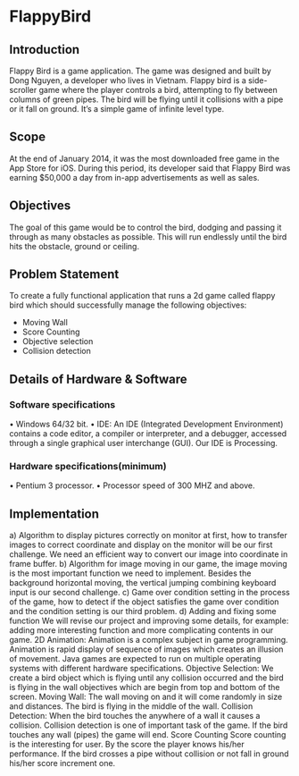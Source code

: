 # FlappyBird

## Introduction
Flappy Bird is a game application. The game was designed and built by Dong Nguyen, a developer who lives in Vietnam. Flappy bird is a side-scroller game where the player controls a bird, attempting to fly between columns of green pipes. The bird will be flying until it collisions with a pipe or it fall on ground. It’s a simple game of infinite level type.

## Scope
At the end of January 2014, it was the most downloaded free game in the App Store for iOS. During this period, its developer said that Flappy Bird was earning $50,000 a day from in-app advertisements as well as sales.

## Objectives
The goal of this game would be to control the bird, dodging and passing it through as many obstacles as possible. This will run endlessly until the bird hits the obstacle, ground or ceiling.

## Problem Statement
To create a fully functional application that runs a 2d game called flappy bird which should successfully manage the following objectives:
* Moving Wall
* Score Counting
* Objective selection
* Collision detection

## Details of Hardware & Software
### Software specifications
• Windows 64/32 bit.
• IDE: An IDE (Integrated Development Environment) contains a
code editor, a compiler or interpreter, and a debugger, accessed
through a single graphical user interchange (GUI). Our IDE is Processing.
### Hardware specifications(minimum)
• Pentium 3 processor.
• Processor speed of 300 MHZ and above.

## Implementation
a) Algorithm to display pictures correctly on monitor at first, how to
transfer images to correct coordinate and display on the monitor will be
our first challenge. We need an efficient way to convert our image into
coordinate in frame buffer.
b) Algorithm for image moving in our game, the image moving is the
most important function we need to implement. Besides the background
horizontal moving, the vertical jumping combining keyboard input is our
second challenge.
c) Game over condition setting in the process of the game, how to detect
if the object satisfies the game over condition and the condition setting is
our third problem.
d) Adding and fixing some function We will revise our project and
improving some details, for example: adding more interesting function
and more complicating contents in our game.
2D Animation:
Animation is a complex subject in game programming. Animation is
rapid display of sequence of images which creates an illusion of
movement. Java games are expected to run on multiple operating
systems with different hardware specifications.
Objective Selection:
We create a bird object which is flying until any collision occurred and
the bird is flying in the wall objectives which are begin from top and
bottom of the screen.
Moving Wall:
The wall moving on and it will come randomly in size and distances.
The bird is flying in the middle of the wall.
Collision Detection:
When the bird touches the anywhere of a wall it causes a collision.
Collision detection is one of important task of the game. If the bird
touches any wall (pipes) the game will end.
Score Counting
Score counting is the interesting for user. By the score the player knows
his/her performance. If the bird crosses a pipe without collision or not
fall in ground his/her score increment one.
